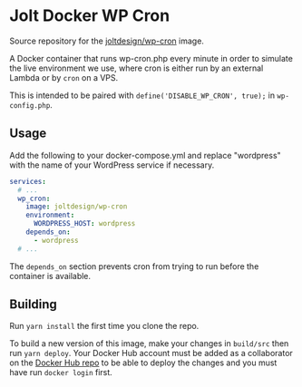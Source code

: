 # Jolt Docker WP Cron

Source repository for the [joltdesign/wp-cron](repo) image.

A Docker container that runs wp-cron.php every minute in order to simulate the live environment we use, where cron is either run by an external Lambda or by `cron` on a VPS.

This is intended to be paired with `define('DISABLE_WP_CRON', true);` in `wp-config.php`.

## Usage

Add the following to your docker-compose.yml and replace "wordpress" with the name of your WordPress service if necessary.

```yml
services:
  # ...
  wp_cron:
    image: joltdesign/wp-cron
    environment:
      WORDPRESS_HOST: wordpress
    depends_on:
      - wordpress
  # ...
```

The `depends_on` section prevents cron from trying to run before the container is available.

## Building

Run `yarn install` the first time you clone the repo.

To build a new version of this image, make your changes in `build/src` then run `yarn deploy`. Your Docker Hub account must be added as a collaborator on the [Docker Hub repo](repo) to be able to deploy the changes and you must have run `docker login` first.

[repo]: https://hub.docker.com/r/joltdesign/wp-cron

